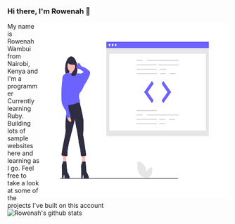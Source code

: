 ### Hi there, I'm Rowenah 👋

<img align="right" src="https://raw.githubusercontent.com/RowenahWambui/RowenahWambui/master/proud_coder.png" width="430px" height="400px" />
My name is Rowenah Wambui from Nairobi, Kenya and I'm a programmer Currently learning Ruby. Building lots of sample websites here and learning as I go.
Feel free to take a look at some of the projects I've built on this account
<br />

 <img src="https://github-readme-stats.vercel.app/api?username=RowenahWambui&count_private=true&show_icons=true" alt="Rowenah's github stats" />

<!--### Skills & Languages -->
 <!--<img src="https://github-readme-stats.vercel.app/api/top-langs/?username=RowenahWambui&layout=compact" /> -->
 
